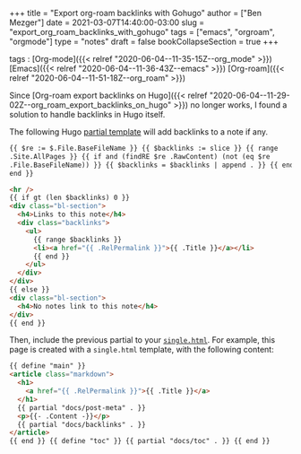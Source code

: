 +++
title = "Export org-roam backlinks with Gohugo"
author = ["Ben Mezger"]
date = 2021-03-07T14:40:00-03:00
slug = "export_org_roam_backlinks_with_gohugo"
tags = ["emacs", "orgroam", "orgmode"]
type = "notes"
draft = false
bookCollapseSection = true
+++

tags
: [Org-mode]({{< relref "2020-06-04--11-35-15Z--org_mode" >}}) [Emacs]({{< relref "2020-06-04--11-36-43Z--emacs" >}}) [Org-roam]({{< relref "2020-06-04--11-51-18Z--org_roam" >}})

Since [Org-roam export backlinks on Hugo]({{< relref "2020-06-04--11-29-02Z--org_roam_export_backlinks_on_hugo" >}}) no longer works, I found a solution
to handle backlinks in Hugo itself.

The following Hugo [partial template](https://gohugo.io/templates/partials/) will add backlinks to a note if any.

```html
{{ $re := $.File.BaseFileName }} {{ $backlinks := slice }} {{ range
.Site.AllPages }} {{ if and (findRE $re .RawContent) (not (eq $re
.File.BaseFileName)) }} {{ $backlinks = $backlinks | append . }} {{ end }} {{
end }}

<hr />
{{ if gt (len $backlinks) 0 }}
<div class="bl-section">
  <h4>Links to this note</h4>
  <div class="backlinks">
    <ul>
      {{ range $backlinks }}
      <li><a href="{{ .RelPermalink }}">{{ .Title }}</a></li>
      {{ end }}
    </ul>
  </div>
</div>
{{ else }}
<div class="bl-section">
  <h4>No notes link to this note</h4>
</div>
{{ end }}
```

Then, include the previous partial to your [`single.html`](https://gohugo.io/templates/single-page-templates/#postssinglehtml). For example, this page
is created with a `single.html` template, with the following content:

```html
{{ define "main" }}
<article class="markdown">
  <h1>
    <a href="{{ .RelPermalink }}">{{ .Title }}</a>
  </h1>
  {{ partial "docs/post-meta" . }}
  <p>{{- .Content -}}</p>
  {{ partial "docs/backlinks" . }}
</article>
{{ end }} {{ define "toc" }} {{ partial "docs/toc" . }} {{ end }}
```
